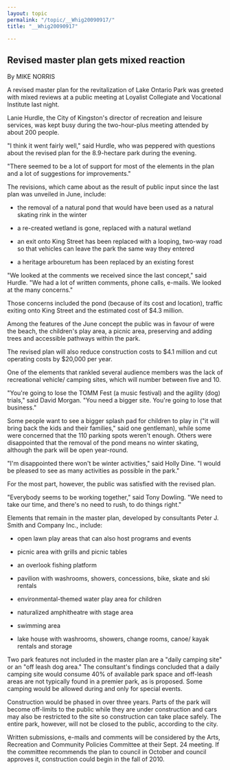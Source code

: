```yaml
---
layout: topic
permalink: "/topic/__Whig20090917/"
title: "__Whig20090917"

---
```


## Revised master plan gets mixed reaction
By MIKE NORRIS




A revised master plan for the revitalization of Lake Ontario Park was greeted with mixed reviews at a public meeting at Loyalist Collegiate and Vocational Institute last night.

Lanie Hurdle, the City of Kingston's director of recreation and leisure services, was kept busy during the two-hour-plus meeting attended by about 200 people.

"I think it went fairly well," said Hurdle, who was peppered with questions about the revised plan for the 8.9-hectare park during the evening.

"There seemed to be a lot of support for most of the elements in the plan and a lot of suggestions for improvements."

The revisions, which came about as the result of public input since the last plan was unveiled in June, include:

* the removal of a natural pond that would have been used as a natural skating rink in the winter

* a re-created wetland is gone, replaced with a natural wetland

* an exit onto King Street has been replaced with a looping, two-way road so that vehicles can leave the park the same way they entered

* a heritage arbouretum has been replaced by an existing forest

"We looked at the comments we received since the last concept," said Hurdle. "We had a lot of written comments, phone calls, e-mails. We looked at the many concerns."

Those concerns included the pond (because of its cost and location), traffic exiting onto King Street and the estimated cost of $4.3 million.

Among the features of the June concept the public was in favour of were the beach, the children's play area, a picnic area, preserving and adding trees and accessible pathways within the park.

The revised plan will also reduce construction costs to $4.1 million and cut operating costs by $20,000 per year.

One of the elements that rankled several audience members was the lack of recreational vehicle/ camping sites, which will number between five and 10.

"You're going to lose the TOMM Fest (a music festival) and the agility (dog) trials," said David Morgan. "You need a bigger site. You're going to lose that business."

Some people want to see a bigger splash pad for children to play in ("it will bring back the kids and their families," said one gentleman), while some were concerned that the 110 parking spots weren't enough. Others were disappointed that the removal of the pond means no winter skating, although the park will be open year-round.

"I'm disappointed there won't be winter activities," said Holly Dine. "I would be pleased to see as many activities as possible in the park."

For the most part, however, the public was satisfied with the revised plan.

"Everybody seems to be working together," said Tony Dowling. "We need to take our time, and there's no need to rush, to do things right."

Elements that remain in the master plan, developed by consultants Peter J. Smith and Company Inc., include:

* open lawn play areas that can also host programs and events

* picnic area with grills and picnic tables

* an overlook fishing platform

* pavilion with washrooms, showers, concessions, bike, skate and ski rentals

* environmental-themed water play area for children

* naturalized amphitheatre with stage area

* swimming area

* lake house with washrooms, showers, change rooms, canoe/ kayak rentals and storage

Two park features not included in the master plan are a "daily camping site" or an "off leash dog area." The consultant's findings concluded that a daily camping site would consume 40% of available park space and off-leash areas are not typically found in a premier park, as is proposed. Some camping would be allowed during and only for special events.

Construction would be phased in over three years. Parts of the park will become off-limits to the public while they are under construction and cars may also be restricted to the site so construction can take place safely. The entire park, however, will not be closed to the public, according to the city.

Written submissions, e-mails and comments will be considered by the Arts, Recreation and Community Policies Committee at their Sept. 24 meeting. If the committee recommends the plan to council in October and council approves it, construction could begin in the fall of 2010.



